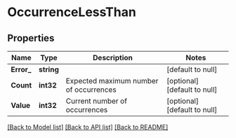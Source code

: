 # OccurrenceLessThan

## Properties
Name | Type | Description | Notes
------------ | ------------- | ------------- | -------------
**Error_** | **string** |  | [default to null]
**Count** | **int32** | Expected maximum number of occurrences | [optional] [default to null]
**Value** | **int32** | Current number of occurrences | [optional] [default to null]

[[Back to Model list]](../README.md#documentation-for-models) [[Back to API list]](../README.md#documentation-for-api-endpoints) [[Back to README]](../README.md)



